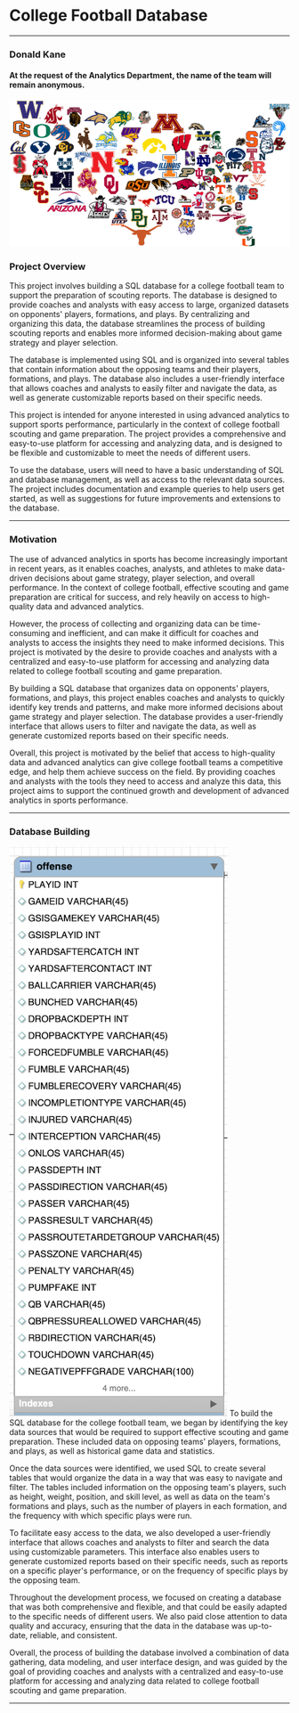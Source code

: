 # College Football Database
---
### Donald Kane
#### At the request of the Analytics Department, the name of the team will remain anonymous.

![GitHub Logo](/Images/cfusa.png)

### Project Overview
This project involves building a SQL database for a college football team to support the preparation of scouting reports. The database is designed to provide coaches and analysts with easy access to large, organized datasets on opponents' players, formations, and plays. By centralizing and organizing this data, the database streamlines the process of building scouting reports and enables more informed decision-making about game strategy and player selection.

The database is implemented using SQL and is organized into several tables that contain information about the opposing teams and their players, formations, and plays. The database also includes a user-friendly interface that allows coaches and analysts to easily filter and navigate the data, as well as generate customizable reports based on their specific needs.

This project is intended for anyone interested in using advanced analytics to support sports performance, particularly in the context of college football scouting and game preparation. The project provides a comprehensive and easy-to-use platform for accessing and analyzing data, and is designed to be flexible and customizable to meet the needs of different users.

To use the database, users will need to have a basic understanding of SQL and database management, as well as access to the relevant data sources. The project includes documentation and example queries to help users get started, as well as suggestions for future improvements and extensions to the database.

---
### Motivation
The use of advanced analytics in sports has become increasingly important in recent years, as it enables coaches, analysts, and athletes to make data-driven decisions about game strategy, player selection, and overall performance. In the context of college football, effective scouting and game preparation are critical for success, and rely heavily on access to high-quality data and advanced analytics.

However, the process of collecting and organizing data can be time-consuming and inefficient, and can make it difficult for coaches and analysts to access the insights they need to make informed decisions. This project is motivated by the desire to provide coaches and analysts with a centralized and easy-to-use platform for accessing and analyzing data related to college football scouting and game preparation.

By building a SQL database that organizes data on opponents' players, formations, and plays, this project enables coaches and analysts to quickly identify key trends and patterns, and make more informed decisions about game strategy and player selection. The database provides a user-friendly interface that allows users to filter and navigate the data, as well as generate customized reports based on their specific needs.

Overall, this project is motivated by the belief that access to high-quality data and advanced analytics can give college football teams a competitive edge, and help them achieve success on the field. By providing coaches and analysts with the tools they need to access and analyze this data, this project aims to support the continued growth and development of advanced analytics in sports performance.

---
### Database Building

![GitHub Logo](/Images/err_example.png)
To build the SQL database for the college football team, we began by identifying the key data sources that would be required to support effective scouting and game preparation. These included data on opposing teams' players, formations, and plays, as well as historical game data and statistics.

Once the data sources were identified, we used SQL to create several tables that would organize the data in a way that was easy to navigate and filter. The tables included information on the opposing team's players, such as height, weight, position, and skill level, as well as data on the team's formations and plays, such as the number of players in each formation, and the frequency with which specific plays were run.

To facilitate easy access to the data, we also developed a user-friendly interface that allows coaches and analysts to filter and search the data using customizable parameters. This interface also enables users to generate customized reports based on their specific needs, such as reports on a specific player's performance, or on the frequency of specific plays by the opposing team.

Throughout the development process, we focused on creating a database that was both comprehensive and flexible, and that could be easily adapted to the specific needs of different users. We also paid close attention to data quality and accuracy, ensuring that the data in the database was up-to-date, reliable, and consistent.

Overall, the process of building the database involved a combination of data gathering, data modeling, and user interface design, and was guided by the goal of providing coaches and analysts with a centralized and easy-to-use platform for accessing and analyzing data related to college football scouting and game preparation.

---

